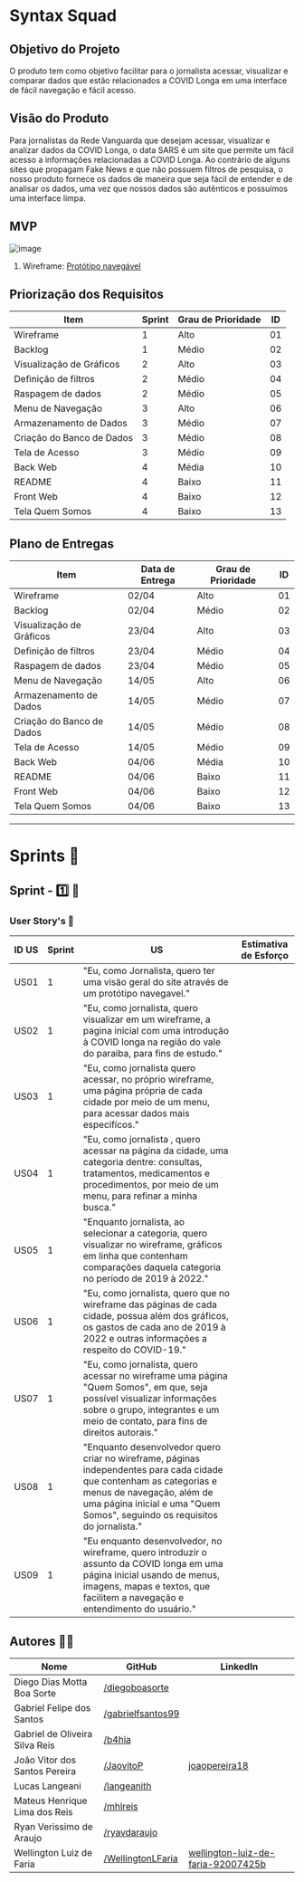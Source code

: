# Syntax Squad

## Objetivo do Projeto

O produto tem como objetivo facilitar para o jornalista acessar, visualizar e comparar dados que estão relacionados a COVID Longa em uma interface de fácil navegação e fácil acesso.
  
## Visão do Produto

Para jornalistas da Rede Vanguarda que desejam acessar, visualizar e analizar dados da COVID Longa, o data SARS é um site que permite um fácil acesso a informações relacionadas a COVID Longa. Ao contrário de alguns sites que propagam Fake News e que não possuem filtros de pesquisa, o nosso produto fornece os dados de maneira que seja fácil de entender e de analisar os dados, uma vez que nossos dados são autênticos e possuímos uma interface limpa.


## MVP

![image](https://user-images.githubusercontent.com/91472871/228876458-aa84ff7d-8443-4391-8e45-43a386b568ad.png)

1. Wireframe: [Protótipo navegável](https://www.figma.com/proto/Ox8KcNvkylAJDsWbpvBEIQ/COVID-longa?node-id=7-18&scaling=min-zoom&page-id=0%3A1&starting-point-node-id=7%3A18)
  
## Priorização dos Requisitos

| Item                                                     | Sprint | Grau de Prioridade  | ID |
|----------------------------------------------------------|--------|---------------------|----|
| Wireframe                                                | 1      | Alto                | 01 |
| Backlog                                                  | 1      | Médio               | 02 |
| Visualização de Gráficos                                 | 2      | Alto                | 03 |
| Definição de filtros                                     | 2      | Médio               | 04 |
| Raspagem de dados                                        | 2      | Médio               | 05 |
| Menu de Navegação                                        | 3      | Alto                | 06 |
| Armazenamento de Dados                                   | 3      | Médio               | 07 |
| Criação do Banco de Dados                                | 3      | Médio               | 08 |
| Tela de Acesso                                           | 3      | Médio               | 09 |
| Back Web                                                 | 4      | Média               | 10 |
| README                                                   | 4      | Baixo               | 11 |
| Front Web                                                | 4      | Baixo               | 12 |
| Tela Quem Somos                                          | 4      | Baixo               | 13 |

## Plano de Entregas

| Item                                                     | Data de Entrega | Grau de Prioridade  | ID |
|----------------------------------------------------------|-----------------|---------------------|----|
| Wireframe                                                | 02/04           | Alto                | 01 |
| Backlog                                                  | 02/04           | Médio               | 02 |
| Visualização de Gráficos                                 | 23/04           | Alto                | 03 |
| Definição de filtros                                     | 23/04           | Médio               | 04 |
| Raspagem de dados                                        | 23/04           | Médio               | 05 |
| Menu de Navegação                                        | 14/05           | Alto                | 06 |
| Armazenamento de Dados                                   | 14/05           | Médio               | 07 |
| Criação do Banco de Dados                                | 14/05           | Médio               | 08 |
| Tela de Acesso                                           | 14/05           | Médio               | 09 |
| Back Web                                                 | 04/06           | Média               | 10 |
| README                                                   | 04/06           | Baixo               | 11 |
| Front Web                                                | 04/06           | Baixo               | 12 |
| Tela Quem Somos                                          | 04/06           | Baixo               | 13 |

---

# Sprints 🎯

## Sprint - 1️⃣ 🎯

### User Story's 📝

| ID US | Sprint | US                                                                                                                                                                                                                               | Estimativa de Esforço |
|-------|--------|----------------------------------------------------------------------------------------------------------------------------------------------------------------------------------------------------------------------------------|-----------------------|
| US01  | 1      | "Eu, como Jornalista, quero ter uma visão geral do site através de um protótipo navegavel."                                                                                                                                      |                       |
| US02  | 1      | "Eu, como jornalista, quero visualizar em um wireframe, a pagina inicial com uma introdução à COVID longa na região do vale do paraiba, para fins de estudo."                                                                    |                       |
| US03  | 1      | "Eu, como jornalista quero acessar, no próprio wireframe, uma página própria de cada cidade por meio de um menu, para acessar dados mais especifícos."                                                                           |                       |
| US04  | 1      | "Eu, como jornalista , quero acessar na página da cidade, uma categoria dentre: consultas, tratamentos, medicamentos e procedimentos, por meio de um menu, para refinar a minha busca."                                          |                       |
| US05  | 1      | "Enquanto jornalista, ao selecionar a categoria, quero visualizar no wireframe, gráficos em linha que contenham comparações daquela categoria no período de 2019 à 2022."                                                        |                       |
| US06  | 1      | "Eu, como jornalista, quero que no wireframe das páginas de cada cidade, possua além dos gráficos, os gastos de cada ano de 2019 à 2022 e outras informações a respeito do COVID-19."                                            |                       |
| US07  | 1      | "Eu, como jornalista, quero acessar no wireframe uma página "Quem Somos", em que, seja possível visualizar informações sobre o grupo, integrantes e um meio de contato, para fins de direitos autorais."                         |                       |
| US08  | 1      | "Enquanto desenvolvedor quero criar no wireframe, páginas independentes para cada cidade que contenham as categorias e menus de navegação, além de uma página inicial e uma "Quem Somos", seguindo os requisitos do jornalista." |                       |
| US09  | 1      | "Eu enquanto desenvolvedor, no wireframe, quero introduzir o assunto da COVID longa em uma página inicial usando de menus, imagens, mapas e textos, que facilitem a navegação e entendimento do usuário."                        |                       |

## Autores 👨‍💻

| Nome                           | GitHub                                                   | LinkedIn                                                                                  |
|--------------------------------|----------------------------------------------------------|-------------------------------------------------------------------------------------------|
| Diego Dias Motta Boa Sorte     | [/diegoboasorte](https://github.com/diegoboasorte)       |
| Gabriel Felipe dos Santos      | [/gabrielfsantos99](https://github.com/gabrielfsantos99) |
| Gabriel de Oliveira Silva Reis | [/b4hia](https://github.com/b4hia)                       |
| João Vitor dos Santos Pereira  | [/JaovitoP](https://github.com/JaovitoP)                 | [joaopereira18](https://www.linkedin.com/in/joaopereira18/)                
| Lucas Langeani                 | [/langeanith](https://github.com/langeanith)             |
| Mateus Henrique Lima dos Reis  | [/mhlreis](https://github.com/mhlreis)                   |
| Ryan Verissimo de Araujo       | [/ryavdaraujo](https://github.com/ryanvdaraujo)          |
| Wellington Luiz de Faria       | [/WellingtonLFaria](https://github.com/WellingtonLFaria) | [wellington-luiz-de-faria-92007425b](https://br.linkedin.com/in/wellington-luiz-de-faria-92007425b) |

